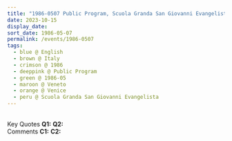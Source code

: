 ```yaml
---
title: "1986-0507 Public Program, Scuola Granda San Giovanni Evangelista, San Polo, 2454, Venice, Veneto, Italy"
date: 2023-10-15
display_date: 
sort_date: 1986-05-07
permalink: /events/1986-0507
tags:
  - blue @ English
  - brown @ Italy
  - crimson @ 1986
  - deeppink @ Public Program
  - green @ 1986-05
  - maroon @ Veneto
  - orange @ Venice
  - peru @ Scuola Granda San Giovanni Evangelista
---
```


<br>

<wave-list>
  <list-title color="DarkSeaGreen" width="55">Key Quotes</list-title>
  <list-item color="BlanchedAlmond" width="280"><b>Q1:</b> <i></i></list-item>
  <list-item color="Lavender" width="280"><b>Q2:</b> <i></i></list-item>
</wave-list>

<br>

<wave-list>
  <list-title color="DarkSeaGreen" width="55">Comments</list-title>
  <list-item color="BlanchedAlmond" width="280"><b>C1:</b> <i></i></list-item>
  <list-item color="Lavender" width="280"><b>C2:</b> <i></i></list-item>
</wave-list>